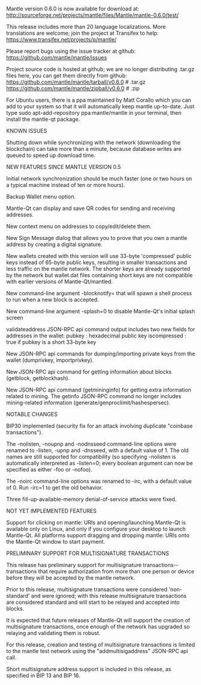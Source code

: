 Mantle version 0.6.0 is now available for download at:
http://sourceforge.net/projects/mantle/files/Mantle/mantle-0.6.0/test/

This release includes more than 20 language localizations.
More translations are welcome; join the
project at Transifex to help:
https://www.transifex.net/projects/p/mantle/

Please report bugs using the issue tracker at github:
https://github.com/mantle/mantle/issues

Project source code is hosted at github; we are no longer
distributing .tar.gz files here, you can get them
directly from github:
https://github.com/mantle/mantle/tarball/v0.6.0  # .tar.gz
https://github.com/mantle/mantle/zipball/v0.6.0  # .zip

For Ubuntu users, there is a ppa maintained by Matt Corallo which
you can add to your system so that it will automatically keep
mantle up-to-date.  Just type
sudo apt-add-repository ppa:mantle/mantle
in your terminal, then install the mantle-qt package.


KNOWN ISSUES

Shutting down while synchronizing with the network
(downloading the blockchain) can take more than a minute,
because database writes are queued to speed up download
time.


NEW FEATURES SINCE MANTLE VERSION 0.5

Initial network synchronization should be much faster
(one or two hours on a typical machine instead of ten or more
hours).

Backup Wallet menu option.

Mantle-Qt can display and save QR codes for sending
and receiving addresses.

New context menu on addresses to copy/edit/delete them.

New Sign Message dialog that allows you to prove that you
own a mantle address by creating a digital
signature.

New wallets created with this version will
use 33-byte 'compressed' public keys instead of
65-byte public keys, resulting in smaller
transactions and less traffic on the mantle
network. The shorter keys are already supported
by the network but wallet.dat files containing
short keys are not compatible with earlier
versions of Mantle-Qt/mantled.

New command-line argument -blocknotify=<command>
that will spawn a shell process to run <command> 
when a new block is accepted.

New command-line argument -splash=0 to disable
Mantle-Qt's initial splash screen

validateaddress JSON-RPC api command output includes
two new fields for addresses in the wallet:
pubkey : hexadecimal public key
iscompressed : true if pubkey is a short 33-byte key

New JSON-RPC api commands for dumping/importing
private keys from the wallet (dumprivkey, importprivkey).

New JSON-RPC api command for getting information about
blocks (getblock, getblockhash).

New JSON-RPC api command (getmininginfo) for getting
extra information related to mining. The getinfo
JSON-RPC command no longer includes mining-related
information (generate/genproclimit/hashespersec).



NOTABLE CHANGES

BIP30 implemented (security fix for an attack involving
duplicate "coinbase transactions").

The -nolisten, -noupnp and -nodnsseed command-line
options were renamed to -listen, -upnp and -dnsseed,
with a default value of 1. The old names are still
supported for compatibility (so specifying -nolisten
is automatically interpreted as -listen=0; every
boolean argument can now be specified as either
-foo or -nofoo).

The -noirc command-line options was renamed to
-irc, with a default value of 0. Run -irc=1 to
get the old behavior.

Three fill-up-available-memory denial-of-service
attacks were fixed.


NOT YET IMPLEMENTED FEATURES

Support for clicking on mantle: URIs and
opening/launching Mantle-Qt is available only on Linux,
and only if you configure your desktop to launch
Mantle-Qt. All platforms support dragging and dropping
mantle: URIs onto the Mantle-Qt window to start
payment.


PRELIMINARY SUPPORT FOR MULTISIGNATURE TRANSACTIONS

This release has preliminary support for multisignature
transactions-- transactions that require authorization
from more than one person or device before they
will be accepted by the mantle network.

Prior to this release, multisignature transactions
were considered 'non-standard' and were ignored;
with this release multisignature transactions are
considered standard and will start to be relayed
and accepted into blocks.

It is expected that future releases of Mantle-Qt
will support the creation of multisignature transactions,
once enough of the network has upgraded so relaying
and validating them is robust.

For this release, creation and testing of multisignature
transactions is limited to the mantle test network using
the "addmultisigaddress" JSON-RPC api call.

Short multisignature address support is included in this
release, as specified in BIP 13 and BIP 16.
